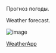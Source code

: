 Прогноз погоды.

Weather forecast.

![image](https://github.com/user-attachments/assets/0ad04999-3545-46d8-8f38-2e596abb6644)

[WeatherApp](https://matveyzz.github.io/WeatherApp/)

